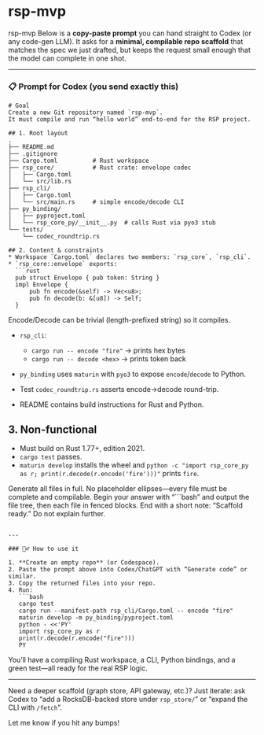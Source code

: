 # rsp-mvp
rsp-mvp
Below is a **copy-paste prompt** you can hand straight to Codex (or any code-gen LLM).
It asks for a **minimal, compilable repo scaffold** that matches the spec we just drafted, but keeps the request small enough that the model can complete in one shot.

---

### 📋 Prompt for Codex (you send exactly this)

````text
# Goal
Create a new Git repository named `rsp-mvp`.  
It must compile and run “hello world” end-to-end for the RSP project.

## 1. Root layout
.
├── README.md
├── .gitignore
├── Cargo.toml          # Rust workspace
├── rsp_core/           # Rust crate: envelope codec
│   ├── Cargo.toml
│   └── src/lib.rs
├── rsp_cli/
│   ├── Cargo.toml
│   └── src/main.rs     # simple encode/decode CLI
├── py_binding/
│   ├── pyproject.toml
│   └── rsp_core_py/__init__.py  # calls Rust via pyo3 stub
└── tests/
    └── codec_roundtrip.rs

## 2. Content & constraints
* Workspace `Cargo.toml` declares two members: `rsp_core`, `rsp_cli`.
* `rsp_core::envelope` exports:
  ```rust
  pub struct Envelope { pub token: String }
  impl Envelope {
      pub fn encode(&self) -> Vec<u8>;
      pub fn decode(b: &[u8]) -> Self;
  }
````

Encode/Decode can be trivial (length-prefixed string) so it compiles.

* `rsp_cli`:

  * `cargo run -- encode "fire"` → prints hex bytes
  * `cargo run -- decode <hex>`  → prints token back
* `py_binding` uses `maturin` with `pyo3` to expose `encode`/`decode` to Python.
* Test `codec_roundtrip.rs` asserts encode→decode round-trip.
* README contains build instructions for Rust and Python.

## 3. Non-functional

* Must build on Rust 1.77+, edition 2021.
* `cargo test` passes.
* `maturin develop` installs the wheel and `python -c "import rsp_core_py as r; print(r.decode(r.encode('fire')))"` prints `fire`.

Generate all files in full.  No placeholder ellipses—every file must be complete and compilable.  Begin your answer with “\`\`\`bash” and output the file tree, then each file in fenced blocks.  End with a short note: “Scaffold ready.”  Do not explain further.

````

---

### 🏃‍♂️ How to use it

1. **Create an empty repo** (or Codespace).  
2. Paste the prompt above into Codex/ChatGPT with “Generate code” or similar.  
3. Copy the returned files into your repo.  
4. Run:
   ```bash
   cargo test
   cargo run --manifest-path rsp_cli/Cargo.toml -- encode "fire"
   maturin develop -m py_binding/pyproject.toml
   python - <<'PY'
   import rsp_core_py as r
   print(r.decode(r.encode("fire")))
   PY
````

You’ll have a compiling Rust workspace, a CLI, Python bindings, and a green test—all ready for the real RSP logic.

---

Need a deeper scaffold (graph store, API gateway, etc.)?
Just iterate: ask Codex to “add a RocksDB-backed store under `rsp_store/`” or “expand the CLI with `/fetch`”.

Let me know if you hit any bumps!

